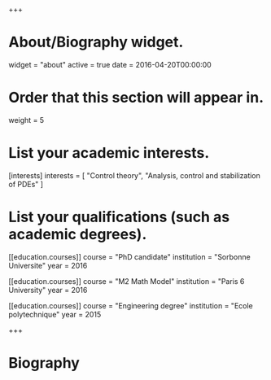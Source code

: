 +++
# About/Biography widget.
widget = "about"
active = true
date = 2016-04-20T00:00:00

# Order that this section will appear in.
weight = 5

# List your academic interests.
[interests]
  interests = [
    "Control theory",
    "Analysis, control and stabilization of PDEs"
  ]

# List your qualifications (such as academic degrees).
[[education.courses]]
  course = "PhD candidate"
  institution = "Sorbonne Universite"
  year = 2016

[[education.courses]]
  course = "M2 Math Model"
  institution = "Paris 6 University"
  year = 2016

[[education.courses]]
  course = "Engineering degree"
  institution = "Ecole polytechnique"
  year = 2015
 
+++

# Biography

